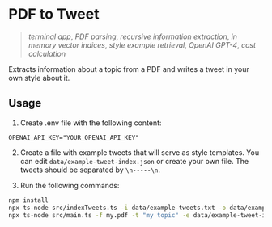 # PDF to Tweet

> _terminal app_, _PDF parsing_, _recursive information extraction_, _in memory vector indices_, _style example retrieval_, _OpenAI GPT-4_, _cost calculation_

Extracts information about a topic from a PDF and writes a tweet in your own style about it.

## Usage

1. Create .env file with the following content:

```
OPENAI_API_KEY="YOUR_OPENAI_API_KEY"
```

2. Create a file with example tweets that will serve as style templates. You can edit `data/example-tweet-index.json` or create your own file. The tweets should be separated by `\n-----\n`.

3. Run the following commands:

```sh
npm install
npx ts-node src/indexTweets.ts -i data/example-tweets.txt -o data/example-tweet-index.json
npx ts-node src/main.ts -f my.pdf -t "my topic" -e data/example-tweet-index.json
```
